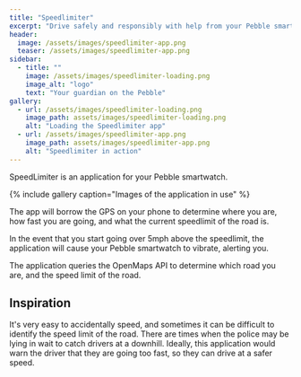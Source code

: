 ```yaml
---
title: "Speedlimiter"
excerpt: "Drive safely and responsibly with help from your Pebble smartwatch"
header:
  image: /assets/images/speedlimiter-app.png
  teaser: /assets/images/speedlimiter-app.png
sidebar:
  - title: ""
    image: /assets/images/speedlimiter-loading.png
    image_alt: "logo"
    text: "Your guardian on the Pebble"
gallery:
  - url: /assets/images/speedlimiter-loading.png
    image_path: assets/images/speedlimiter-loading.png
    alt: "Loading the Speedlimiter app"
  - url: /assets/images/speedlimiter-app.png
    image_path: assets/images/speedlimiter-app.png
    alt: "Speedlimiter in action"
---
```


SpeedLimiter is an application for your Pebble smartwatch.

{% include gallery caption="Images of the application in use" %}

The app will borrow the GPS on your phone to determine where you are, how fast you are going, and what the current speedlimit of the road is.

In the event that you start going over 5mph above the speedlimit, the application will cause your Pebble smartwatch to vibrate, alerting you.

The application queries the OpenMaps API to determine which road you are, and the speed limit of the road.

## Inspiration

It's very easy to accidentally speed, and sometimes it can be difficult to identify the speed limit of the road. There are times when the police may be lying in wait to catch drivers at a downhill.
Ideally, this application would warn the driver that they are going too fast, so they can drive at a safer speed.
